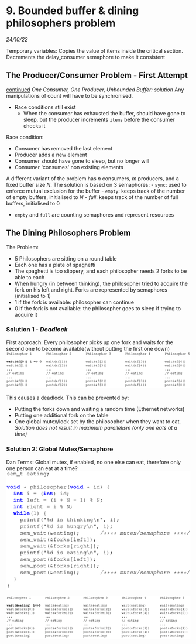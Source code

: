# 9. Bounded buffer & dining philosophers problem
_24/10/22_

Temporary variables: Copies the value of items inside the critical section. Decrements the delay_consumer semaphore to make it consistent

## The Producer/Consumer Problem - First Attempt 
[continued](08.md#first-version)
*One Consumer, One Producer, Unbounded Buffer: solution*
Any manipulations of count will have to be synchronised. 
- Race conditions still exist
	- When the consumer has exhausted the buffer, should have gone to sleep, but the producer increments `items` before the consumer checks it

Race condition:
- Consumer has removed the last element
- Producer adds a new element
- Consumer should have gone to sleep, but no longer will
- Consumer 'consumes' non existing elements

A different variant of the problem has *n* consumers, *m* producers, and a fixed buffer size *N*. The solution is based on 3 semaphores:
	- `sync`: used to enforce mutual exclusion for the buffer
	- `empty`: keeps track of the number of empty buffers, initialised to *N*
	- *full*: keeps track of the number of full buffers, initialised to 0
- `empty` and `full` are counting semaphores and represent resources


## The Dining Philosophers Problem
The Problem:
- 5 Philosophers are sitting on a round table
- Each one has a plate of spaghetti
- The spaghetti is too slippery, and each philosopher needs 2 forks to be able to each
- When hungry (in between thinking), the philosopher tried to acquire the fork on his left and right.
Forks are represented by semaphores (initialised to 1)
- 1 if the fork is available: philosopher can continue
- 0 if the fork is not available: the philosopher goes to sleep if trying to acquire it 
### Solution 1 - *Deadlock*
First approach: Every philosopher picks up one fork and waits for the second one to become available(without putting the first one down)
![](../_resources/20221024102034.png)

This causes a deadlock. This can be prevented by:
- Putting the forks down and waiting a random time (Ethernet networks)
- Putting one additional fork on the table
- One global mutex/lock set by the philosopher when they want to eat. *Solution does not result in maximum parallelism (only one eats at a time)*
### Solution 2: Global Mutex/Semaphore
Dan Terms: Global mutex, if enabled, no one else can eat, therefore only one person can eat at a time?
![](../_resources/20221028100449.png)

![](../_resources/20221028100659.png)